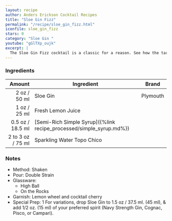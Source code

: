 ```yaml
---
layout: recipe
author: Anders Erickson Cocktail Recipes
title: "Sloe Gin Fizz"
permalink: "/recipe/sloe_gin_fizz.html"
iconfile: sloe_gin_fizz
stars: 0
category: "Sloe Gin "
youtube: "gGlTXp_oujk"
excerpt: |
  The Sloe Gin Fizz cocktail is a classic for a reason. See how the tartness of sloe berries influence this tasty drink.
---
```


### Ingredients

|    Amount | Ingredient                                                | Brand    |
| --------: | --------------------------------------------------------- | -------- |
|      2 oz / 50 ml | Sloe Gin                                                  | Plymouth |
|      1 oz / 25 ml | Fresh Lemon Juice                                         |
|    0.5 oz / 18.5 ml | [Semi-Rich Simple Syrup]({%link recipe_processed/simple_syrup.md%}) |
| 2 to 3 oz / 75 ml | Sparkling Water Topo Chico                                |

### Notes

- Method: Shaken
- Pour: Double Strain
- Glassware:
  - High Ball
  - On the Rocks
- Garnish: Lemon wheel and cocktail cherry
- Special Prep: 1 For variations, drop Sloe Gin to 1.5 oz / 37.5 ml. (45 ml), & add 1/2 oz. (15 ml) of your preferred spirit (Navy Strength Gin, Cognac, Pisco, or Campari).

